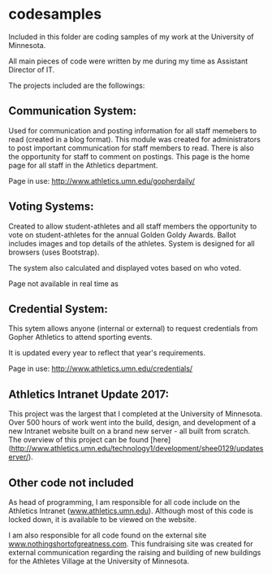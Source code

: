 # codesamples

Included in this folder are coding samples of my work at the University of Minnesota.

All main pieces of code were written by me during my time as  Assistant Director of IT.

The projects included are the followings:

## **Communication System**:

Used for communication and posting information for all staff memebers to read (created in a blog format). This module was created for administrators to post important communication for staff members to read.
There is also the opportunity for staff to comment on postings. This page is the home page for all staff in the Athletics department.

Page in use: http://www.athletics.umn.edu/gopherdaily/

## **Voting Systems**:

Created to allow student-athletes and all staff members the opportunity to vote on student-athletes for the annual Golden Goldy Awards. Ballot includes images and top details of the athletes. System is designed for all browsers (uses Bootstrap).

The system also calculated and displayed votes based on who voted.

Page not available in real time as 

## **Credential System**:

This sytem allows anyone (internal or external) to request credentials from Gopher Athletics to attend sporting events. 

It is updated every year to reflect that year's requirements. 

Page in use: http://www.athletics.umn.edu/credentials/

## **Athletics Intranet Update 2017**:

This project was the largest that I completed at the University of Minnesota. Over 500 hours of work went into the build, design, and development of a new Intranet website built on a brand new server - all built from scratch. The overview of this project can be found [here] (http://www.athletics.umn.edu/technology1/development/shee0129/updateserver/).

## **Other code not included**

As head of programming, I am responsible for all code include on the Athletics Intranet (www.athletics.umn.edu). Although most of this code is locked down, it is available to be viewed on the website.

I am also responsible for all code found on the external site www.nothingshortofgreatness.com. This fundraising site was created for external communication regarding the raising and building of new buildings for the Athletes Village at the University of Minnesota.